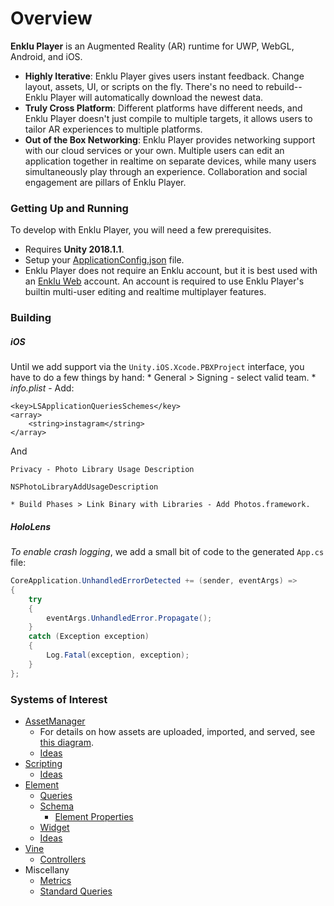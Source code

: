 # Overview

**Enklu Player** is an Augmented Reality (AR) runtime for UWP, WebGL, Android, and iOS.

* **Highly Iterative**: Enklu Player gives users instant feedback. Change layout, assets, UI, or scripts on the fly. There's no need to rebuild-- Enklu Player will automatically download the newest data.
* **Truly Cross Platform**: Different platforms have different needs, and Enklu Player doesn't just compile to multiple targets, it allows users to tailor AR experiences to multiple platforms.
* **Out of the Box Networking**: Enklu Player provides networking support with our cloud services or your own. Multiple users can edit an application together in realtime on separate devices, while many users simultaneously play through an experience. Collaboration and social engagement are pillars of Enklu Player.

### Getting Up and Running

To develop with Enklu Player, you will need a few prerequisites.

* Requires **Unity 2018.1.1**.
* Setup your [ApplicationConfig.json](docs/applicationconfig.md) file.
* Enklu Player does not require an Enklu account, but it is best used with an [Enklu Web](https://editor.enklu.com) account. An account is required to use Enklu Player's builtin multi-user editing and realtime multiplayer features.

### Building

##### iOS

Until we add support via the `Unity.iOS.Xcode.PBXProject` interface, you have to do a few things by hand:
    * General > Signing - select valid team.
    * _info.plist_ - Add:

```
<key>LSApplicationQueriesSchemes</key>
<array>
    <string>instagram</string>
</array>
```

And

```
Privacy - Photo Library Usage Description
```
```
NSPhotoLibraryAddUsageDescription
```

    * Build Phases > Link Binary with Libraries - Add Photos.framework.

##### HoloLens

*To enable crash logging*, we add a small bit of code to the generated `App.cs` file:

```csharp
CoreApplication.UnhandledErrorDetected += (sender, eventArgs) =>
{
	try
	{
		eventArgs.UnhandledError.Propagate();
	}
	catch (Exception exception)
	{
		Log.Fatal(exception, exception);
	}
};
```

### Systems of Interest

* [AssetManager](docs/assets.overview.md)
  * For details on how assets are uploaded, imported, and served, see [this diagram](https://www.lucidchart.com/documents/view/dd316cb9-5b27-4e67-8829-e508d91b4e79).
  * [Ideas](docs/assets.ideas.md)
* [Scripting](docs/scripting.overview.md)
  * [Ideas](docs/scripting.ideas.md)
* [Element](docs/element.overview.md)
  * [Queries](docs/element.query.md)
  * [Schema](docs/element.schema.md)
    * [Element Properties](docs/element.schema.properties.md)
  * [Widget](docs/element.widget.md)
  * [Ideas](docs/element.ideas.md)
* [Vine](docs/vine.overview.md)
  * [Controllers](docs/vine.controller.md)
* Miscellany
  * [Metrics](docs/metrics.overview.md)
  * [Standard Queries](docs/standardqueries.overview.md)

